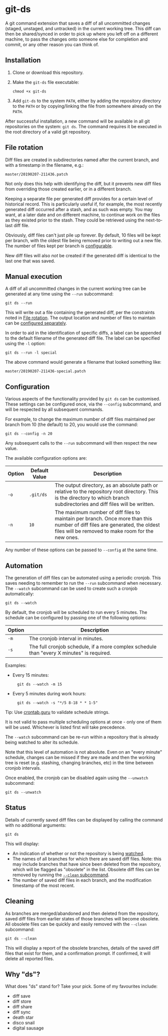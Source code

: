 # git-ds

A git command extension that saves a diff of all uncommitted changes (staged, unstaged, and untracked) in the current working tree. This diff can then be shared/synced in order to pick up where you left off on a different machine, to pass the changes onto someone else for completion and commit, or any other reason you can think of.


## Installation

1. Clone or download this repository.
2. Make the `git-ds` file executable:

    `chmod +x git-ds`

3. Add `git-ds` to the system `PATH`, either by adding the repository directory to the `PATH` or by copying/linking the file from  somewhere already on the `PATH`.

After successful installation, a new command will be available in all git repositories on the system: `git ds`. The command requires it be executed in the root directory of a valid git repository.


## File rotation

Diff files are created in subdirectories named after the current branch, and with a timestamp in the filename, e.g.:

    master/20190207-211436.patch

Not only does this help with identifying the diff, but it prevents new diff files from overriding those created earlier, or in a different branch.

Keeping a separate file per generated diff provides for a certain level of historical record. This is particularly useful if, for example, the most recently generated diff occurred after a stash, and as such was empty. You may want, at a later date and on different machine, to continue work on the files as they existed prior to the stash. They could be retrieved using the next-to-last diff file.

Obviously, diff files can't just pile up forever. By default, 10 files will be kept per branch, with the oldest file being removed prior to writing out a new file. The number of files kept per branch is [configurable](#configuration).

New diff files will also *not* be created if the generated diff is identical to the last one that was saved.


## Manual execution

A diff of all uncommitted changes in the current working tree can be generated at any time using the `--run` subcommand:

    git ds --run

This will write out a file containing the generated diff, per the constraints noted in [File rotation](#file-rotation). The output location and number of files to maintain can be [configured separately](#configuration).

In order to aid in the identification of specific diffs, a label can be appended to the default filename of the generated diff file. The label can be specified using the `-l` option:

    git ds --run -l special

The above command would generate a filename that looked something like:

    master/20190207-211436-special.patch


## Configuration

Various aspects of the functionality provided by `git ds` can be customised. These settings can be configured once, via the `--config` subcommand, and will be respected by all subsequent commands.

For example, to change the maximum number of diff files maintained per branch from 10 (the default) to 20, you would use the command:

    git ds --config -n 20

Any subsequent calls to the `--run` subcommand will then respect the new value.

The available configuration options are:

Option | Default Value | Description
--- | --- | ---
`-o` | `.git/ds` | The output directory, as an absolute path or relative to the repository root directory. This is the directory to which branch subdirectories and diff files will be written.
`-n` | `10` | The maximum number of diff files to maintain per branch. Once more than this number of diff files are generated, the oldest files will be removed to make room for the new ones.

Any number of these options can be passed to `--config` at the same time.


## Automation

The generation of diff files can be automated using a periodic cronjob. This saves needing to remember to run the `--run` subcommand when necessary. The `--watch` subcommand can be used to create such a cronjob automatically:

    git ds --watch

By default, the cronjob will be scheduled to run every 5 minutes. The schedule can be configured by passing one of the following options:

Option |  Description
--- | ---
`-m` | The cronjob interval in minutes.
`-s` | The full cronjob schedule, if a more complex schedule than "every X minutes" is required.

Examples:

* Every 15 minutes:

        git ds --watch -m 15

* Every 5 minutes during work hours:

        git ds --watch -s "*/5 8-18 * * 1-5"

Tip: Use [crontab.guru](https://crontab.guru/) to validate schedule strings.

It is not valid to pass multiple scheduling options at once - only one of them will be used. Whichever is listed first will take precedence.

The `--watch` subcommand can be re-run within a repository that is already being watched to alter its schedule.

Note that this level of automation is not absolute. Even on an "every minute" schedule, changes can be missed if they are made and then the working tree is reset (e.g. stashing, changing branches, etc) in the time between cronjob intervals.

Once enabled, the cronjob can be disabled again using the `--unwatch` subcommand:

    git ds --unwatch


## Status

Details of currently saved diff files can be displayed by calling the command with no additional arguments:

    git ds

This will display:

* An indication of whether or not the repository is being [watched](#automation).
* The names of all branches for which there are saved diff files. Note: this may include branches that have since been deleted from the repository, which will be flagged as "obsolete" in the list. Obsolete diff files can be removed by running the [`--clean` subcommand](#cleaning).
* The number of saved diff files in each branch, and the modification timestamp of the most recent.


## Cleaning

As branches are merged/abandoned and then deleted from the repository, saved diff files from earlier states of those branches will become obsolete. All obsolete files can be quickly and easily removed with the `--clean` subcommand:

    git ds --clean

This will display a report of the obsolete branches, details of the saved diff files that exist for them, and a confirmation prompt. If confirmed, it will delete all reported files.


## Why "ds"?

What does "ds" stand for? Take your pick. Some of my favourites include:
* diff save
* diff store
* diff share
* diff sync
* death star
* disco snail
* digital sausage
